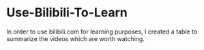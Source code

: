 # Use-Bilibili-To-Learn
In order to use bilibili.com for learning purposes, I created a table to summarize the videos which are worth watching.
